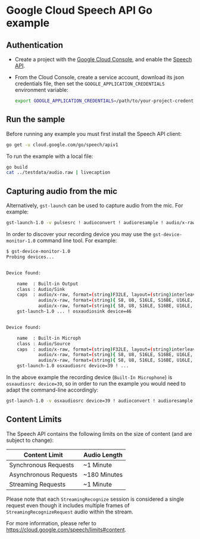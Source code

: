 # Google Cloud Speech API Go example

## Authentication

* Create a project with the [Google Cloud Console][cloud-console], and enable
  the [Speech API][speech-api].
* From the Cloud Console, create a service account,
  download its json credentials file, then set the 
  `GOOGLE_APPLICATION_CREDENTIALS` environment variable:

  ```bash
  export GOOGLE_APPLICATION_CREDENTIALS=/path/to/your-project-credentials.json
  ```

[cloud-console]: https://console.cloud.google.com
[speech-api]: https://console.cloud.google.com/apis/api/speech.googleapis.com/overview?project=_
[adc]: https://cloud.google.com/docs/authentication#developer_workflow

## Run the sample

Before running any example you must first install the Speech API client:

```bash
go get -u cloud.google.com/go/speech/apiv1
```

To run the example with a local file:

```bash
go build
cat ../testdata/audio.raw | livecaption
```

## Capturing audio from the mic

Alternatively, `gst-launch` can be used to capture audio from the mic. For example:

```bash
gst-launch-1.0 -v pulsesrc ! audioconvert ! audioresample ! audio/x-raw,channels=1,rate=16000 ! filesink location=/dev/stdout | livecaption
```

In order to discover your recording device you may use the `gst-device-monitor-1.0` command line tool. For example:

```bash
$ gst-device-monitor-1.0
Probing devices...


Device found:

	name  : Built-in Output
	class : Audio/Sink
	caps  : audio/x-raw, format=(string)F32LE, layout=(string)interleaved, rate=(int)44100, channels=(int)2, channel-mask=(bitmask)0x0000000000000003;
	        audio/x-raw, format=(string){ S8, U8, S16LE, S16BE, U16LE, U16BE, S24_32LE, S24_32BE, U24_32LE, U24_32BE, S32LE, S32BE, U32LE, U32BE, S24LE, S24BE, U24LE, U24BE, S20LE, S20BE, U20LE, U20BE, S18LE, S18BE, U18LE, U18BE, F32LE, F32BE, F64LE, F64BE }, layout=(string)interleaved, rate=(int)[ 1, 2147483647 ], channels=(int)2, channel-mask=(bitmask)0x0000000000000003;
	        audio/x-raw, format=(string){ S8, U8, S16LE, S16BE, U16LE, U16BE, S24_32LE, S24_32BE, U24_32LE, U24_32BE, S32LE, S32BE, U32LE, U32BE, S24LE, S24BE, U24LE, U24BE, S20LE, S20BE, U20LE, U20BE, S18LE, S18BE, U18LE, U18BE, F32LE, F32BE, F64LE, F64BE }, layout=(string)interleaved, rate=(int)[ 1, 2147483647 ], channels=(int)1;
	gst-launch-1.0 ... ! osxaudiosink device=46


Device found:

	name  : Built-in Microph
	class : Audio/Source
	caps  : audio/x-raw, format=(string)F32LE, layout=(string)interleaved, rate=(int)44100, channels=(int)2, channel-mask=(bitmask)0x0000000000000003;
	        audio/x-raw, format=(string){ S8, U8, S16LE, S16BE, U16LE, U16BE, S24_32LE, S24_32BE, U24_32LE, U24_32BE, S32LE, S32BE, U32LE, U32BE, S24LE, S24BE, U24LE, U24BE, S20LE, S20BE, U20LE, U20BE, S18LE, S18BE, U18LE, U18BE, F32LE, F32BE, F64LE, F64BE }, layout=(string)interleaved, rate=(int)44100, channels=(int)2, channel-mask=(bitmask)0x0000000000000003;
	        audio/x-raw, format=(string){ S8, U8, S16LE, S16BE, U16LE, U16BE, S24_32LE, S24_32BE, U24_32LE, U24_32BE, S32LE, S32BE, U32LE, U32BE, S24LE, S24BE, U24LE, U24BE, S20LE, S20BE, U20LE, U20BE, S18LE, S18BE, U18LE, U18BE, F32LE, F32BE, F64LE, F64BE }, layout=(string)interleaved, rate=(int)44100, channels=(int)1;
	gst-launch-1.0 osxaudiosrc device=39 ! ...
```

In the above example the recording device (`Built-In Microphone`) is `osxaudiosrc device=39`, so in order to run the example you would need to adapt the command-line accordingly:

```bash
gst-launch-1.0 -v osxaudiosrc device=39 ! audioconvert ! audioresample ! audio/x-raw,channels=1,rate=16000 ! filesink location=/dev/stdout | livecaption
```

## Content Limits

The Speech API contains the following limits on the size of content (and are subject to change):

| Content Limit	| Audio Length |
| ------------- | ------------ |
| Synchronous Requests | ~1 Minute |
| Asynchronous Requests	| ~180 Minutes |
| Streaming Requests | ~1 Minute |

Please note that each `StreamingRecognize` session is considered a single request even though it includes multiple frames of `StreamingRecognizeRequest` audio within the stream.

For more information, please refer to https://cloud.google.com/speech/limits#content.